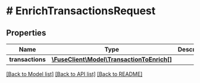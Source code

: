 # # EnrichTransactionsRequest

## Properties

Name | Type | Description | Notes
------------ | ------------- | ------------- | -------------
**transactions** | [**\FuseClient\Model\TransactionToEnrich[]**](TransactionToEnrich.md) |  |

[[Back to Model list]](../../README.md#models) [[Back to API list]](../../README.md#endpoints) [[Back to README]](../../README.md)
